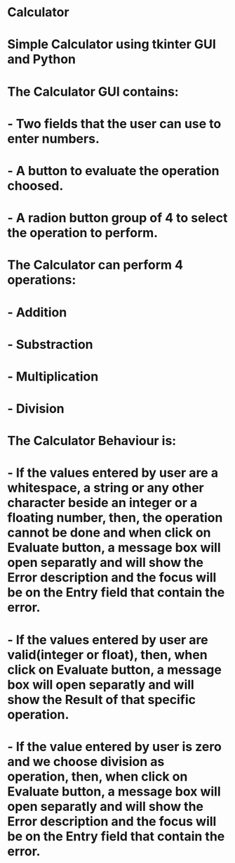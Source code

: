 # Calculator
# Simple Calculator using tkinter GUI and Python
#
# The Calculator GUI contains:
#
# - Two fields that the user can use to enter numbers. 
# - A button to evaluate the operation choosed. 
# - A radion button group of 4 to select the operation to perform.
#
# The Calculator can perform 4 operations:
#
# - Addition
# - Substraction
# - Multiplication
# - Division
#
# The Calculator Behaviour is:
#
# - If the values entered by user are a whitespace, a string or any other character beside an integer or a floating number, then, the operation cannot be done and when click on Evaluate button, a message box will open separatly and will show the Error description and the focus will be on the Entry field that contain the error.
#
# - If the values entered by user are valid(integer or float), then, when click on Evaluate button, a message box will open separatly and will show the Result of that specific operation.
#
# - If the value entered by user is zero and we choose division as operation, then, when click on Evaluate button, a message box will open separatly and will show the Error description and the focus will be on the Entry field that contain the error.
